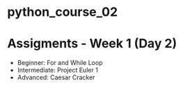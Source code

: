 # python_course_02

# Assigments - Week 1 (Day 2)
- Beginner: For and While Loop
- Intermediate: Project Euler 1
- Advanced: Caesar Cracker


